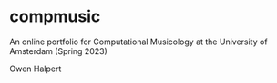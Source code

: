 # compmusic
An online portfolio for Computational Musicology at the University of Amsterdam (Spring 2023)

Owen Halpert

